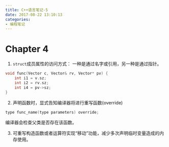 ```yaml
---
title: C++语言笔记-5
date: 2017-08-22 13:10:13
categories:
- 编程笔记
---
```

# Chapter 4
1. `struct`成员属性的访问方式：
一种是通过名字或引用，另一种是通过指针。
```c
void func(Vector c, Vector& rv, Vector* pv) {
    int i1 = v.sz;
    int i2 = rv.sz;
    int i4 = pv->sz;
}
```

2. 声明函数时，显式告知编译器将进行重写函数(override)
```c
type func_name(type parameters) override;
```
编译器会检查父类是否存在该函数。

3. 可重写构造函数或者运算符实现“移动”功能，减少多次声明临时变量造成的内存使用。
